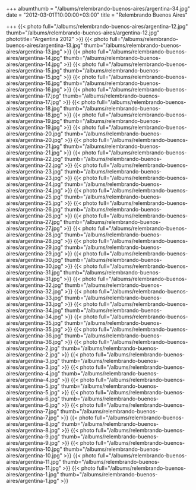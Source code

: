+++
albumthumb = "/albums/relembrando-buenos-aires/argentina-34.jpg"
date = "2012-03-01T10:00:00+03:00"
title = "Relembrando Buenos Aires"

+++
{{< photo full="/albums/relembrando-buenos-aires/argentina-12.jpg" thumb="/albums/relembrando-buenos-aires/argentina-12.jpg" 
phototitle="Argentina 2012" >}}
{{< photo full="/albums/relembrando-buenos-aires/argentina-13.jpg" 
         thumb="/albums/relembrando-buenos-aires/argentina-13.jpg"  >}}
{{< photo full="/albums/relembrando-buenos-aires/argentina-14.jpg" 
         thumb="/albums/relembrando-buenos-aires/argentina-14.jpg"  >}}
{{< photo full="/albums/relembrando-buenos-aires/argentina-15.jpg" 
         thumb="/albums/relembrando-buenos-aires/argentina-15.jpg"  >}}
{{< photo full="/albums/relembrando-buenos-aires/argentina-16.jpg" 
         thumb="/albums/relembrando-buenos-aires/argentina-16.jpg"  >}}
{{< photo full="/albums/relembrando-buenos-aires/argentina-17.jpg" 
         thumb="/albums/relembrando-buenos-aires/argentina-17.jpg"  >}}
{{< photo full="/albums/relembrando-buenos-aires/argentina-18.jpg" 
         thumb="/albums/relembrando-buenos-aires/argentina-18.jpg"  >}}
{{< photo full="/albums/relembrando-buenos-aires/argentina-19.jpg" 
         thumb="/albums/relembrando-buenos-aires/argentina-19.jpg"  >}}
{{< photo full="/albums/relembrando-buenos-aires/argentina-20.jpg" 
         thumb="/albums/relembrando-buenos-aires/argentina-20.jpg"  >}}
{{< photo full="/albums/relembrando-buenos-aires/argentina-21.jpg" 
         thumb="/albums/relembrando-buenos-aires/argentina-21.jpg"  >}}
{{< photo full="/albums/relembrando-buenos-aires/argentina-22.jpg" 
         thumb="/albums/relembrando-buenos-aires/argentina-22.jpg"  >}}
{{< photo full="/albums/relembrando-buenos-aires/argentina-23.jpg" 
         thumb="/albums/relembrando-buenos-aires/argentina-23.jpg"  >}}
{{< photo full="/albums/relembrando-buenos-aires/argentina-24.jpg" 
         thumb="/albums/relembrando-buenos-aires/argentina-24.jpg"  >}}
{{< photo full="/albums/relembrando-buenos-aires/argentina-25.jpg" 
         thumb="/albums/relembrando-buenos-aires/argentina-25.jpg"  >}}
{{< photo full="/albums/relembrando-buenos-aires/argentina-26.jpg" 
         thumb="/albums/relembrando-buenos-aires/argentina-26.jpg"  >}}
{{< photo full="/albums/relembrando-buenos-aires/argentina-27.jpg" 
         thumb="/albums/relembrando-buenos-aires/argentina-27.jpg"  >}}
{{< photo full="/albums/relembrando-buenos-aires/argentina-28.jpg" 
         thumb="/albums/relembrando-buenos-aires/argentina-28.jpg"  >}}
{{< photo full="/albums/relembrando-buenos-aires/argentina-29.jpg" 
         thumb="/albums/relembrando-buenos-aires/argentina-29.jpg"  >}}
{{< photo full="/albums/relembrando-buenos-aires/argentina-30.jpg" 
         thumb="/albums/relembrando-buenos-aires/argentina-30.jpg"  >}}
{{< photo full="/albums/relembrando-buenos-aires/argentina-31.jpg" 
         thumb="/albums/relembrando-buenos-aires/argentina-31.jpg"  >}}
{{< photo full="/albums/relembrando-buenos-aires/argentina-32.jpg" 
         thumb="/albums/relembrando-buenos-aires/argentina-32.jpg"  >}}
{{< photo full="/albums/relembrando-buenos-aires/argentina-33.jpg" 
         thumb="/albums/relembrando-buenos-aires/argentina-33.jpg"  >}}
{{< photo full="/albums/relembrando-buenos-aires/argentina-34.jpg" 
         thumb="/albums/relembrando-buenos-aires/argentina-34.jpg"  >}}
{{< photo full="/albums/relembrando-buenos-aires/argentina-35.jpg" 
         thumb="/albums/relembrando-buenos-aires/argentina-35.jpg"  >}}
{{< photo full="/albums/relembrando-buenos-aires/argentina-36.jpg" 
         thumb="/albums/relembrando-buenos-aires/argentina-36.jpg"  >}}
{{< photo full="/albums/relembrando-buenos-aires/argentina-2.jpg" 
         thumb="/albums/relembrando-buenos-aires/argentina-2.jpg"  >}}
{{< photo full="/albums/relembrando-buenos-aires/argentina-3.jpg" 
         thumb="/albums/relembrando-buenos-aires/argentina-3.jpg"  >}}
{{< photo full="/albums/relembrando-buenos-aires/argentina-4.jpg" 
         thumb="/albums/relembrando-buenos-aires/argentina-4.jpg"  >}}
{{< photo full="/albums/relembrando-buenos-aires/argentina-5.jpg" 
         thumb="/albums/relembrando-buenos-aires/argentina-5.jpg"  >}}
{{< photo full="/albums/relembrando-buenos-aires/argentina-6.jpg" 
         thumb="/albums/relembrando-buenos-aires/argentina-6.jpg"  >}}
{{< photo full="/albums/relembrando-buenos-aires/argentina-7.jpg" 
         thumb="/albums/relembrando-buenos-aires/argentina-7.jpg"  >}}
{{< photo full="/albums/relembrando-buenos-aires/argentina-8.jpg" 
         thumb="/albums/relembrando-buenos-aires/argentina-8.jpg"  >}}
{{< photo full="/albums/relembrando-buenos-aires/argentina-9.jpg" 
         thumb="/albums/relembrando-buenos-aires/argentina-9.jpg"  >}}
{{< photo full="/albums/relembrando-buenos-aires/argentina-10.jpg" 
         thumb="/albums/relembrando-buenos-aires/argentina-10.jpg"  >}}
{{< photo full="/albums/relembrando-buenos-aires/argentina-11.jpg" 
         thumb="/albums/relembrando-buenos-aires/argentina-11.jpg"  >}}
{{< photo full="/albums/relembrando-buenos-aires/argentina-1.jpg" 
         thumb="/albums/relembrando-buenos-aires/argentina-1.jpg"  >}}